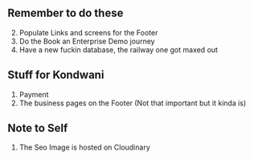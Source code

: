 ## Remember to do these

2. Populate Links and screens for the Footer
3. Do the Book an Enterprise Demo journey
4. Have a new fuckin database, the railway one got maxed out

## Stuff for Kondwani

1. Payment
2. The business pages on the Footer (Not that important but it kinda is)

## Note to Self

1. The Seo Image is hosted on Cloudinary
